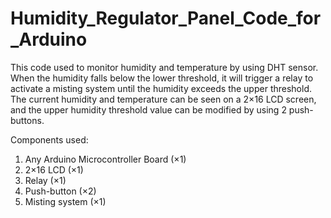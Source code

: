 # Humidity_Regulator_Panel_Code_for_Arduino
  This code used to monitor humidity and temperature by using DHT sensor. When the humidity falls below the lower threshold, it will trigger a relay to activate a misting system until the humidity exceeds the upper threshold.
  The current humidity and temperature can be seen on a 2×16 LCD screen, and the upper humidity threshold value can be modified by using 2 push-buttons.

Components used:
1. Any Arduino Microcontroller Board (×1)
2. 2×16 LCD (×1)
3. Relay (×1)
4. Push-button (×2)
5. Misting system (×1)
